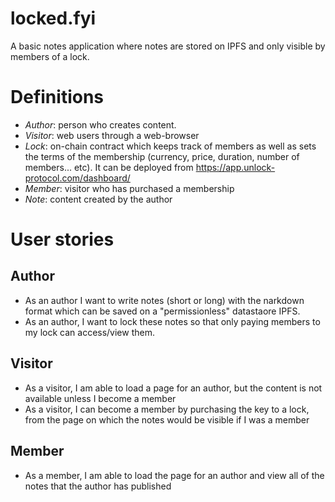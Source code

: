 # locked.fyi

A basic notes application where notes are stored on IPFS and only visible by members of a lock.

# Definitions

* _Author_: person who creates content.
* _Visitor_: web users through a web-browser
* _Lock_: on-chain contract which keeps track of members as well as sets the terms of the membership (currency, price, duration, number of members... etc). It can be deployed from https://app.unlock-protocol.com/dashboard/
* _Member_: visitor who has purchased a membership
* _Note_: content created by the author

# User stories

## Author
* As an author I want to write notes (short or long) with the narkdown format which can be saved on a "permissionless" datastaore IPFS.
* As an author, I want to lock these notes so that only paying members to my lock can access/view them.

## Visitor
* As a visitor, I am able to load a page for an author, but the content is not available unless I become a member
* As a visitor, I can become a member by purchasing the key to a lock, from the page on which the notes would be visible if I was a member

## Member
* As a member, I am able to load the page for an author and view all of the notes that the author has published




